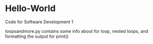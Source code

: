 # Hello-World
Code for Software Development 1

loopsandmore.py     contains some info about for loop, nested loops, and formatting the output for print()
